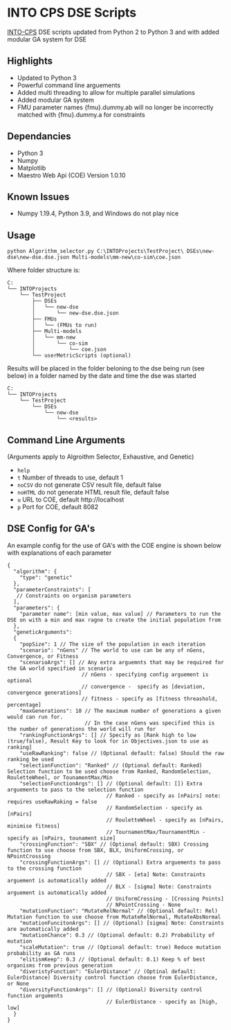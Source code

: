 # INTO CPS DSE Scripts

[INTO-CPS](https://into-cps.org/) DSE scripts updated from Python 2 to Python 3 and with added modular GA system for DSE

## Highlights
- Updated to Python 3
- Powerful command line arguements
- Added multi threading to allow for multiple parallel simulations
- Added modular GA system
- FMU parameter names {fmu}.dummy.ab will no longer be incorrectly matched with {fmu}.dummy.a for constraints

## Dependancies
- Python 3
- Numpy
- Matplotlib
- Maestro Web Api (COE) Version 1.0.10

## Known Issues
  - Numpy 1.19.4, Python 3.9, and Windows do not play nice

## Usage

```console
python Algorithm_selector.py C:\INTOProjects\TestProject\ DSEs\new-dse\new-dse.dse.json Multi-models\mm-new\co-sim\coe.json
```

Where folder structure is:
```
C:
└── INTOProjects
    └── TestProject
        ├── DSEs
        │   └── new-dse
        │       └── new-dse.dse.json
        ├── FMUs
        │   └── (FMUs to run)
        ├── Multi-models
        │   └── mm-new
        │       └── co-sim
        │           └── coe.json
        └── userMetricScripts (optional)
```

Results will be placed in the folder beloning to the dse being run (see below) in a folder named by the date and time the dse was started
```
C:
└── INTOProjects
    └── TestProject
        └── DSEs
            └── new-dse
                └── <results>
```

## Command Line Arguments

(Arguments apply to Algroithm Selector, Exhaustive, and Genetic)

- `help`
- `t` Number of threads to use, default 1
- `noCSV` do not generate CSV result file, default false
- `noHTML` do not generate HTML result file, default false
- `u` URL to COE, default http://localhost
- `p` Port for COE, default 8082

## DSE Config for GA's

An example config for the use of GA's with the COE engine is shown below with explanations of each parameter 

```jsonc
{
  "algorithm": {
    "type": "genetic"
  },
  "parameterConstraints": [
   // Constraints on organism parameters
  ],
  "parameters": {
    "parameter name": [min value, max value] // Parameters to run the DSE on with a min and max ragne to create the initial population from 
  },
  "geneticArguments": 
  {
    "popSize": 1 // The size of the population in each iteration
    "scenario": "nGens" // The world to use can be any of nGens, Convergence, or Fitness
    "scenarioArgs": [] // Any extra arguemnts that may be required for the GA world specified in scenario
                        // nGens - specifying config arguement is optional
                        // convergence -  specify as [deviation, convergence generations]
                        // fitness - specify as [fitness threashold, percentage]
    "maxGenerations": 10 // The maximum number of generations a given would can run for.
                         // In the case nGens was specified this is the number of generations the world will run for
    "rankingFunctionArgs": [] // Specify as [Rank high to low (true/false), Result Key to look for in Objectives.json to use as ranking]
    "useRawRanking": false // (Optional default: false) Should the raw ranking be used
    "selectionFunction": "Ranked" // (Optional default: Ranked) Selection function to be used choose from Ranked, RandomSelection, RouletteWheel, or TounamentMax/Min
    "selectionFunctionArgs": [] // (Optional default: []) Extra arguements to pass to the selection function
                                // Ranked - specify as [nPairs] note: requires useRawRaking = false
                                // RandomSelection - specify as [nPairs]
                                // RouletteWheel - specify as [nPairs, minimise fitness]
                                // TournamentMax/TournamentMin - specify as [nPairs, tounament size]
    "crossingFunction": "SBX" // (Optional default: SBX) Crossing function to use choose from SBX, BLX, UniformCrossing, or NPointCrossing
    "crossingFunctionArgs": [] // (Optional) Extra arguements to pass to the crossing function
                                // SBX - [eta] Note: Constraints arguement is automatically added
                                // BLX - [sigma] Note: Constraints arguement is automatically added
                                // UniformCrossing - [Crossing Points] 
                                // NPointCrossing - None
    "mutationFunction": "MutateRelNormal" // (Optional default: Rel) Mutation function to use choose from MutateRelNormal, MutateAbsNormal
    "mutationFuncitonArgs": [] // (Optional) [sigma] Note: Constraints are automatically added
    "mutationChance": 0.3 // (Optional default: 0.2) Probability of mutation
    "scaleMutation": true // (Optional default: true) Reduce mutation probability as GA runs
    "elitismKeep": 0.3 // (Optional default: 0.1) Keep % of best organisms from previous generation
    "diveristyFunction": "EulerDistance" // (Optinal default: EulerDistance) Diversity control function choose from EulerDistance, or None
    "diversityFunctionArgs": [] // (Optional) Diversity control function arguments
                                // EulerDistance - specify as [high, low]
  }
}
```
